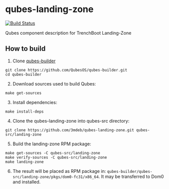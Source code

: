 # qubes-landing-zone

[![Build Status](https://travis-ci.com/3mdeb/qubes-landing-zone.svg?branch=master)](https://travis-ci.com/3mdeb/qubes-landing-zone)

Qubes component description for TrenchBoot Landing-Zone

## How to build

1. Clone [qubes-builder](https://github.com/QubesOS/qubes-builder)

```
git clone https://github.com/QubesOS/qubes-builder.git
cd qubes-builder
```

2. Download sources used to build Qubes:

```
make get-sources
```

3. Install dependencies:

```
make install-deps
```

4. Clone the qubes-landing-zone into qubes-src directory:

```
git clone https://github.com/3mdeb/qubes-landing-zone.git qubes-src/landing-zone
```

5. Build the landing-zone RPM package:

```
make get-sources -C qubes-src/landing-zone
make verify-sources -C qubes-src/landing-zone
make landing-zone
```

6. The result will be placed as RPM package in:
   `qubes-builder/qubes-src/landing-zone/pkgs/dom0-fc31/x86_64`. It may be
   transferred to Dom0 and installed.
